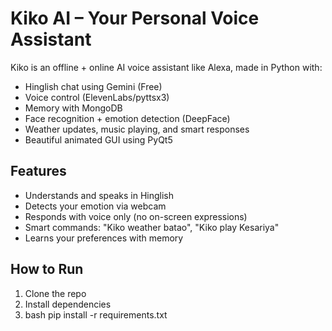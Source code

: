 # Kiko AI – Your Personal Voice Assistant

Kiko is an offline + online AI voice assistant like Alexa, made in Python with:
- Hinglish chat using Gemini (Free)
- Voice control (ElevenLabs/pyttsx3)
- Memory with MongoDB
- Face recognition + emotion detection (DeepFace)
- Weather updates, music playing, and smart responses
- Beautiful animated GUI using PyQt5

## Features
- Understands and speaks in Hinglish
- Detects your emotion via webcam
- Responds with voice only (no on-screen expressions)
- Smart commands: "Kiko weather batao", "Kiko play Kesariya"
- Learns your preferences with memory

## How to Run
1. Clone the repo
2. Install dependencies
3. bash
pip install -r requirements.txt
